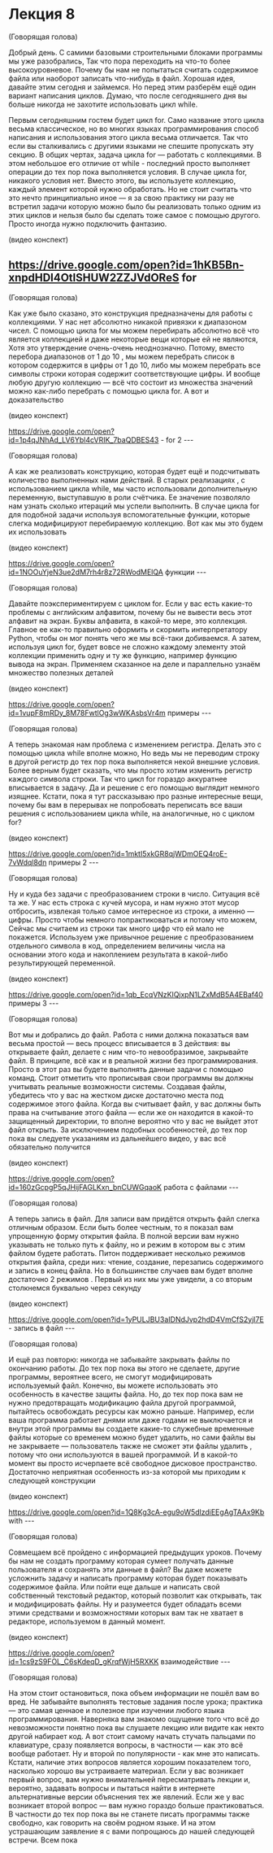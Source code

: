 # Лекция 8

(Говорящая голова)

Добрый день. С самими базовыми строительными блоками программы мы уже
разобрались, Так что пора переходить на что-то более высокоуровневое.
Почему бы нам не попытаться считать содержимое файла или наоборот
записать что-нибудь в файл. Хорошая идея, давайте этим сегодня и
займемся. Но перед этим разберём ещё один вариант написания
циклов. Думаю, что после сегодняшнего дня вы больше никогда не
захотите использовать цикл while.

Первым сегодняшним гостем будет цикл for. Само название этого цикла
весьма классическое, но во многих языках программирования способ
написания и использования этого цикла весьма отличается. Так что если
вы сталкивались с другими языками не спешите пропускать эту секцию. В
общих чертах, задача цикла for — работать с коллекциями. В этом
небольшое его отличие от while - последний просто выполняет операции
до тех пор пока выполняется условия. В случае цикла for, никакого
условия нет. Вместо этого, вы используете коллекцию, каждый элемент
которой нужно обработать. Но не стоит считать что это нечто
принципиально иное — я за свою практику ни разу не встретил задачи
которую можно было бы реализовать только одним из этих циклов и нельзя
было бы сделать тоже самое с помощью другого.  Просто иногда нужно
подключить фантазию.


(видео конспект)

https://drive.google.com/open?id=1hKB5Bn-xnpdHDI4OtlSHUW2ZZJVdOReS for
---


(Говорящая голова)

Как уже было сказано, это конструкция предназначены для работы с
коллекциями. У нас нет абсолютно никакой привязки к диапазоном
чисел. С помощью цикла for мы можем перебирать абсолютно всё что
является коллекцией и даже некоторые вещи которые ей не являются, Хотя
это утверждение очень-очень неоднозначно. Потому, вместо перебора
диапазонов от 1 до 10 , мы можем перебрать список в котором содержится
в цифры от 1 до 10, либо мы можем перебрать все символы строки которая
содержит соответствующие цифры. И вообще любую другую коллекцию — всё
что состоит из множества значений можно как-либо перебрать с помощью
цикла for.  А вот и доказательство

(видео конспект)

https://drive.google.com/open?id=1p4qJNhAd_LV6Ybl4cVRIK_7baQDBES43 -
for 2 ---


(Говорящая голова)

А как же реализовать конструкцию, которая будет ещё и подсчитывать
количество выполненных нами действий. В старых реализациях , с
использованием цикла while, мы часто использовали дополнительную
переменную, выступавшую в роли счётчика. Ее значение позволяло нам
узнать сколько итераций мы успели выполнить. В случае цикла for для
подобной задачи используя вспомогательные функции, которые слегка
модифицируют перебираемую коллекцию. Вот как мы это будем их
использовать

(видео конспект)

https://drive.google.com/open?id=1NOOuYjeN3ue2dM7rh4r8z72RWodMElQA
функции ---

(Говорящая голова)

Давайте поэкспериментируем с циклом for. Если у вас есть какие-то
проблемы с английским алфавитом, почему бы не вывести весь этот
алфавит на экран. Буквы алфавита, в какой-то мере, это
коллекция. Главное ее как-то правильно оформить и скормить
интерпретатору Python, чтобы он мог понять чего же мы всё-таки
добиваемся.  А затем, используя цикл for, будет вовсе не сложно
каждому элементу этой коллекции применить одну и ту же функцию,
например функцию вывода на экран.  Применяем сказанное на деле и
параллельно узнаём множество полезных деталей

(видео конспект)

https://drive.google.com/open?id=1vupF8mRDy_8M78FwtlOg3wWKAsbsVr4m
примеры ---

(Говорящая голова)

А теперь знакомая нам проблема с изменением регистра. Делать это с
помощью цикла while вполне можно, Но ведь мы не переводим строку в
другой регистр до тех пор пока выполняется некой внешние
условия. Более верным будет сказать, что мы просто хотим изменить
регистр каждого символа строки. Так что цикл for гораздо аккуратнее
вписывается в задачу. Да и решение с его помощью выглядит немного
изящнее. Кстати, пока я тут рассказываю про разные интересные вещи,
почему бы вам в перерывах не попробовать переписать все ваши решения с
использованием цикла while, на аналогичные, но с циклом for?

(видео конспект)

https://drive.google.com/open?id=1mktI5xkGR8qjWDmOEQ4roE-7vWdql8dn
примеры 2 ---

(Говорящая голова)

Ну и куда без задачи с преобразованием строки в число. Ситуация всё та
же. У нас есть строка с кучей мусора, и нам нужно этот мусор
отбросить, извлекая только самое интересное из строки, а именно —
цифры. Просто чтобы немного попрактиковаться и потому что можем,
Сейчас мы считаем из строки так много цифр что ей мало не
покажется. Используем уже привычное решение с преобразованием
отдельного символа в код, определением величины числа на основании
этого кода и накоплением результата в какой-либо результирующей
переменной.

(видео конспект)

https://drive.google.com/open?id=1qb_EcqVNzKlQjxpN1LZxMdB5A4EBaf40
примеры 3 ---

(Говорящая голова)

Вот мы и добрались до файл. Работа с ними должна показаться вам весьма
простой — весь процесс вписывается в 3 действия: вы открываете файл,
делаете с ним что-то невообразимое, закрывайте файл. В принципе, всё
как и в реальной жизни без программирования. Просто в этот раз вы
будете выполнять данные задачи с помощью команд. Стоит отметить что
прописывая свои программы вы должны учитывать реальные возможности
системы. Создавая файлы, убедитесь что у вас на жестком диске
достаточно места под содержимое этого файла. Когда вы считывает файл,
у вас должны быть права на считывание этого файла — если же он
находится в какой-то защищенный директории, то вполне вероятно что у
вас не выйдет этот файл открыть.  За исключением подобных
особенностей, до тех пор пока вы следуете указаниям из дальнейшего
видео, у вас всё обязательно получится

(видео конспект)

https://drive.google.com/open?id=160zGcpgP5qJHijFAGLKxn_bnCUWGqaoK
работа с файлами ---

(Говорящая голова)

А теперь запись в файл. Для записи вам придётся открыть файл слегка
отличным образом. Если быть более честным, то я показал вам упрощенную
форму открытия файла. В полной версии вам нужно указывать не только
путь к файлу, но и режим в котором вы с этим файлом будете
работать. Питон поддерживает несколько режимов открытия файла, среди
них: чтение, создание, перезапись содержимого и запись в конец
файла. Но в большинстве случаев вам будет вполне достаточно 2 режимов
. Первый из них мы уже увидели, а со вторым столкнемся буквально через
секунду

(видео конспект)

https://drive.google.com/open?id=1yPULJBU3aIDNdJvp2hdD4VmCfS2yjl7E -
запись в файл ---

(Говорящая голова)

И ещё раз повторю: никогда не забывайте закрывать файлы по окончанию
работы. До тех пор пока вы этого не сделаете, другие программы,
вероятнее всего, не смогут модифицировать используемый файл. Конечно,
вы можете использовать это особенность в качестве защиты файла. Но, до
тех пор пока вам не нужно предотвращать модификацию файла другой
программой, пытайтесь освобождать ресурсы как можно раньше. Например,
если ваша программа работает днями или даже годами не выключается и
внутри этой программы вы создаете какие-то служебные временные файлы
которые со временем можно будет удалить, но сами файлы вы не
закрываете — пользователь также не сможет эти файлы удалить , потому
что они используются в вашей программой. И в какой-то момент вы просто
иcчерпаете всё свободное дисковое пространство. Достаточно неприятная
особенность из-за которой мы приходим к следующей конструкции

(видео конспект)

https://drive.google.com/open?id=1Q8Kg3cA-egu9oW5dlzdiEEgAgTAAx9Kb
with ---

(Говорящая голова)

Совмещаем всё пройдено с информацией предыдущих уроков. Почему бы нам
не создать программу которая сумеет получать данные пользователя и
сохранять эти данные в файл? Вы даже можете усложнить задачу и
написать программу которая будет показывать содержимое файла. Или
пойти еще дальше и написать свой собственный текстовый редактор,
который позволит как открывать, так и модифицировать файлы. Ну и
разумеется будет обладать всеми этими средствами и возможностями
которых вам так не хватает в редакторе, используемом в данный момент.

(видео конспект)

https://drive.google.com/open?id=1cs9zS9FOL_C6sKdeqD_gKrqfWjH5RXKK
взаимодействие ---

(Говорящая голова)

На этом стоит остановиться, пока объем информации не пошёл вам во
вред. Не забывайте выполнять тестовые задания после урока; практика —
это самая ценнаое и полезное при изучении любого языка
программирования. Наверняка вам знакомо ощущение того что всё до
невозможности понятно пока вы слушаете лекцию или видите как нeкто
другой набирает код.  А вот стоит самому начать стучать пальцами по
клавиатуре, сразу появляется вопросы, в частности — как это всё
вообще работает. Ну и второй по популярности - как мне это
написать. Кстати, наличие этих вопросов является хорошим показателем
того, насколько хорошо вы устраиваете материал. Если у вас возникает
первый вопрос, вам нужно внимательней пересматривать лекции и,
вероятно, задавать вопросы и пытаться найти в интернете альтернативные
версии объяснения тех же явлений. Если же у вас возникает второй
вопрос — вам нужно гораздо больше практиковаться. В частности до тех
пор пока вы не станете писать программы также свободно, как говорить на
своём родном языке. И на этом устрашающим заявление я с вами
попрощаюсь до нашей следующей встречи. Всем пока